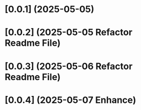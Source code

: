 # [0.0.1] (2025-05-05)
# [0.0.2] (2025-05-05 Refactor Readme File)
# [0.0.3] (2025-05-06 Refactor Readme File)
# [0.0.4] (2025-05-07 Enhance)
 